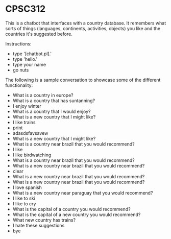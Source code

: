 # CPSC312
This is a chatbot that interfaces with a country database. It remembers what sorts of things (languages, continents, activities, objects) you like and the countries it's suggested before.

Instructions:
- type '[chatbot.pl].'
- type 'hello.'
- type your name
- go nuts

The following is a sample conversation to showcase some of the different functionality:
- What is a country in europe?
- What is a country that has suntanning?
- I enjoy winter
- What is a country that I would enjoy?
- What is a new country that I might like?
- I like trains
- print
- adasdsfavsavew
- What is a new country that I might like?
- What is a country near brazil that you would recommend?
- I like
- I like birdwatching
- What is a country near brazil that you would recommend?
- What is a new country near brazil that you would recommend?
- clear
- What is a new country near brazil that you would recommend?
- What is a new country near brazil that you would recommend?
- I love spanish
- What is a new country near paraguay that you would recommend?
- I like to ski
- I like to cry
- What is the capital of a country you would recommend?
- What is the capital of a new country you would recommend?
- What new country has trains?
- I hate these suggestions
- bye
